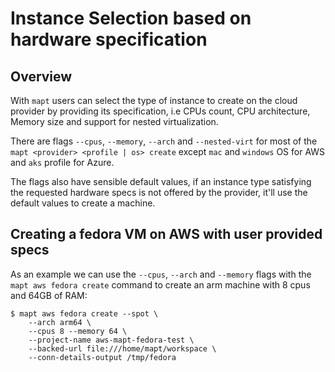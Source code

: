# Instance Selection based on hardware specification

## Overview

With `mapt` users can select the type of instance to create on the cloud provider by providing its specification, i.e CPUs count, CPU architecture, Memory size
and support for nested virtualization.

There are flags `--cpus`, `--memory`, `--arch` and `--nested-virt` for most of the `mapt <provider> <profile | os> create` except `mac` and `windows` OS for AWS
and `aks` profile for Azure.

The flags also have sensible default values, if an instance type satisfying the requested hardware specs is not offered by the provider, it'll use the default
values to create a machine.

## Creating a fedora VM on AWS with user provided specs

As an example we can use the `--cpus`, `--arch` and `--memory` flags with the `mapt aws fedora create` command to create an arm machine with 8 cpus and 64GB of RAM:
```
$ mapt aws fedora create --spot \
    --arch arm64 \
    --cpus 8 --memory 64 \
    --project-name aws-mapt-fedora-test \
    --backed-url file:///home/mapt/workspace \
    --conn-details-output /tmp/fedora
```
